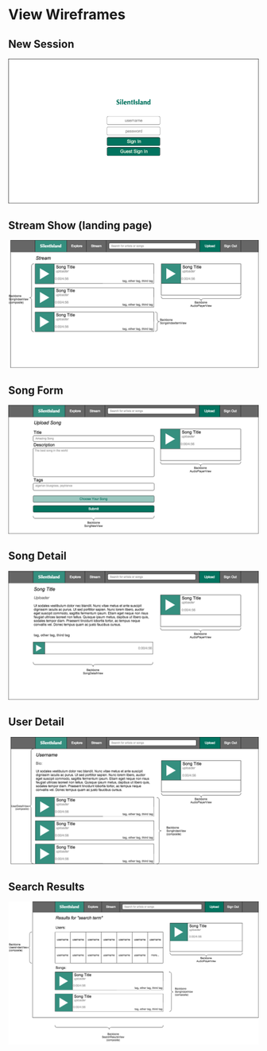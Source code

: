 # View Wireframes

## New Session
![new-session]

## Stream Show (landing page)
![landing-page]

## Song Form
![song-form]

## Song Detail
![song-detail]

## User Detail
![user-detail]

## Search Results
![search-results]

[new-session]: ./wireframes/session_new.png
[landing-page]: ./wireframes/landing_page.png
[song-form]: ./wireframes/song_new.png
[song-detail]: ./wireframes/song_detail.png
[user-detail]: ./wireframes/user_detail.png
[search-results]: ./wireframes/search_results.png
